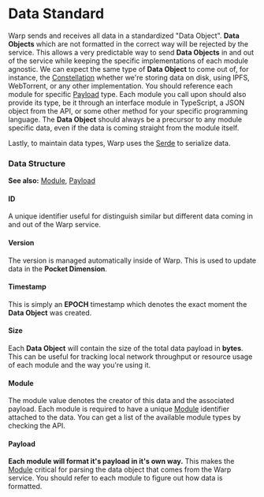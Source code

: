 # Data Standard

Warp sends and receives all data in a standardized "Data Object". **Data Objects** which are not formatted in the 
correct way will be rejected by the service. This allows a very predictable way to send **Data Objects** in and out 
of the service while keeping the specific implementations of each module agnostic. We can expect the same type of 
**Data Object** to come out of, for instance, the [Constellation](constellation/overview.md) whether we're storing 
data on 
disk, using IPFS, WebTorrent, or any other implementation. You should reference each module for specific [Payload](#payload) type. Each module you call upon should also provide its type, be it through an interface module in 
TypeScript, a JSON object from the API, or some other method for your specific programming language. The **Data Object** should always be a precursor to any module specific data, even if the data is coming straight from the module itself.

Lastly, to maintain data types, Warp uses the [Serde](https://serde.rs/) to serialize data.

### Data Structure

**See also:** [Module](modules/interface.md), [Payload](data/standard.md#Payload)

#### ID

A unique identifier useful for distinguish similar but different data coming in and out of the Warp service.

#### Version

The version is managed automatically inside of Warp. This is used to update data in the **Pocket Dimension**.

#### Timestamp

This is simply an **EPOCH** timestamp which denotes the exact moment the **Data Object** was created.

#### Size

Each **Data Object** will contain the size of the total data payload in **bytes**. This can be useful for tracking local network throughput or resource usage of 
each module and the way you're using it.

#### Module

The module value denotes the creator of this data and the associated payload. Each module is required to have a unique [Module](modules/core_types) identifier attached 
to the data. You can get a list of the available module types by checking the API.

#### Payload

**Each module will format it's payload in it's own way.** This makes the [Module](modules/core_types) critical for parsing the data object that comes from the Warp service. You should refer to each module to figure out how data is formatted.

